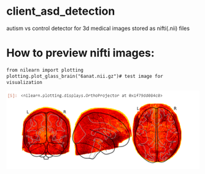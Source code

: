 # client_asd_detection
autism vs control detector for 3d medical images stored as nifti(.nii) files

# How to preview nifti images:
```
from nilearn import plotting
plotting.plot_glass_brain("6anat.nii.gz")# test image for visualization
```
![Screenshot](image.png)
